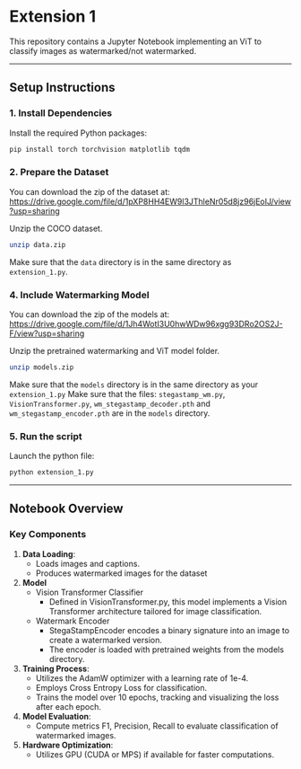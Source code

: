 # Extension 1

This repository contains a Jupyter Notebook implementing an ViT to classify images as watermarked/not watermarked.

---

## Setup Instructions

### 1. Install Dependencies
Install the required Python packages:
```bash
pip install torch torchvision matplotlib tqdm
```

### 2. Prepare the Dataset

You can download the zip of the dataset at: https://drive.google.com/file/d/1pXP8HH4EW9l3JThleNr05d8jz96jEoIJ/view?usp=sharing

Unzip the COCO dataset.
```bash
unzip data.zip
```

Make sure that the `data` directory is in the same directory as `extension_1.py`.


### 4. Include Watermarking Model

You can download the zip of the models at: https://drive.google.com/file/d/1Jh4WotI3U0hwWDw96xgg93DRo2OS2J-F/view?usp=sharing

Unzip the pretrained watermarking and ViT model folder.
```bash
unzip models.zip
```

Make sure that the `models` directory is in the same directory as your `extension_1.py`
Make sure that the files: `stegastamp_wm.py`, `VisionTransformer.py`, `wm_stegastamp_decoder.pth` and `wm_stegastamp_encoder.pth` are in the `models` directory.

### 5. Run the script
Launch the python file:
```bash
python extension_1.py
```

---

## Notebook Overview

### Key Components
1. **Data Loading**:
    - Loads images and captions.
    - Produces watermarked images for the dataset
2. **Model**
   - Vision Transformer Classifier
      - Defined in VisionTransformer.py, this model implements a Vision Transformer architecture tailored for image classification.
   - Watermark Encoder
      - StegaStampEncoder encodes a binary signature into an image to create a watermarked version.
      - The encoder is loaded with pretrained weights from the models directory.
3. **Training Process**:
   - Utilizes the AdamW optimizer with a learning rate of 1e-4.
   - Employs Cross Entropy Loss for classification.
   - Trains the model over 10 epochs, tracking and visualizing the loss after each epoch.
4. **Model Evaluation**:
    - Compute metrics F1, Precision, Recall to evaluate classification of watermarked images.
5. **Hardware Optimization**:
    - Utilizes GPU (CUDA or MPS) if available for faster computations.